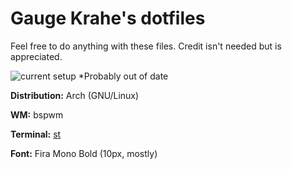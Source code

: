 # Gauge Krahe's dotfiles

Feel free to do anything with these files. Credit isn't needed but is appreciated.

![current setup](https://i.imgur.com/Ts3T8CE.png) \*Probably out of date

**Distribution:** Arch (GNU/Linux)

**WM:** bspwm

**Terminal:** [st](https://github.com/GaugeK/st)

**Font:** Fira Mono Bold (10px, mostly)
